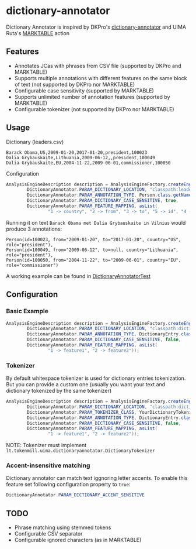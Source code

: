 # dictionary-annotator

Dictionary Annotator is inspired by DKPro's [dictionary-annotator](https://github.com/dkpro/dkpro-core/tree/master/dkpro-core-dictionaryannotator-asl) and UIMA Ruta's [MARKTABLE](https://uima.apache.org/d/ruta-current/tools.ruta.book.html#ugr.tools.ruta.language.actions.marktable) action

## Features

* Annotates JCas with phrases from CSV file (supported by DKPro and MARKTABLE)
* Supports multiple annotations with different features on the same block of text (not supported by DKPro nor MARKTABLE)
* Configurable case sensitivity (supported by MARKTABLE)
* Supports unlimited number of annotation features (supported by MARKTABLE)
* Configurable tokenizer (not supported by DKPro nor MARKTABLE)

## Usage

Dictionary (leaders.csv)

```csv
Barack Obama,US,2009-01-20,2017-01-20,president,100023
Dalia Grybauskaite,Lithuania,2009-06-12,,president,100049
Dalia Grybauskaite,EU,2004-11-22,2009-06-01,commissioner,100050

```
Configuration

```java
AnalysisEngineDescription description = AnalysisEngineFactory.createEngineDescription(DictionaryAnnotator.class,
        DictionaryAnnotator.PARAM_DICTIONARY_LOCATION, "classpath:leaders.csv",
        DictionaryAnnotator.PARAM_ANNOTATION_TYPE, Person.class.getName(),
        DictionaryAnnotator.PARAM_DICTIONARY_CASE_SENSITIVE, true,
        DictionaryAnnotator.PARAM_FEATURE_MAPPING, asList(
                "1 -> country", "2 -> from", "3 -> to", "5 -> id", "4 -> role"));
```

Running it on text ```Barack Obama met Dalia Grybauskaite in Vilnius``` would produce 3 annotations:

```
Person(id=100023, from="2009-01-20", to="2017-01-20", country="US", role="president"),
Person(id=100049, from="2009-06-12", to=null, country="Lithuania", role="president"),
Person(id=100050, from="2004-11-22", to="2009-06-01", country="EU", role="commissioner")
```

A working example can be found in [DictionaryAnnotatorTest](https://github.com/tokenmill/dictionary-annotator/blob/master/src/test/java/lt/tokenmill/uima/dictionaryannotator/DictionaryAnnotatorTest.java)

## Configuration

### Basic Example

```java
AnalysisEngineDescription description = AnalysisEngineFactory.createEngineDescription(DictionaryAnnotator.class,
        DictionaryAnnotator.PARAM_DICTIONARY_LOCATION, "classpath:dictionary.csv",
        DictionaryAnnotator.PARAM_ANNOTATION_TYPE, DictionaryEntry.class.getName(),
        DictionaryAnnotator.PARAM_DICTIONARY_CASE_SENSITIVE, false,
        DictionaryAnnotator.PARAM_FEATURE_MAPPING, asList(
                "1 -> feature1", "2 -> feature2"));
```

### Tokenizer

By default whitespace tokenizer is used for dictionary entries tokenization. 
But you can provide a custom one (usually you want your text and dictionary tokenized by the same tokenizer)

```java
AnalysisEngineDescription description = AnalysisEngineFactory.createEngineDescription(DictionaryAnnotator.class,
        DictionaryAnnotator.PARAM_DICTIONARY_LOCATION, "classpath:dictionary.csv",
        DictionaryAnnotator.PARAM_TOKENIZER_CLASS, YourDictionaryTokenizer.class.getName(),
        DictionaryAnnotator.PARAM_ANNOTATION_TYPE, DictionaryEntry.class.getName(),
        DictionaryAnnotator.PARAM_DICTIONARY_CASE_SENSITIVE, false,
        DictionaryAnnotator.PARAM_FEATURE_MAPPING, asList(
                "1 -> feature1", "2 -> feature2"));
```

NOTE: Tokenizer must implement ```lt.tokenmill.uima.dictionaryannotator.DictionaryTokenizer```

### Accent-insensitive matching

Dictionary annotator can match text iggnoring letter accents. To enable this feature set following configuration property to ```true```:

```java
DictionaryAnnotator.PARAM_DICTIONARY_ACCENT_SENSITIVE
```


## TODO

* Phrase matching using stemmed tokens
* Configurable CSV separator
* Configurable ignored characters (as in MARKTABLE)
